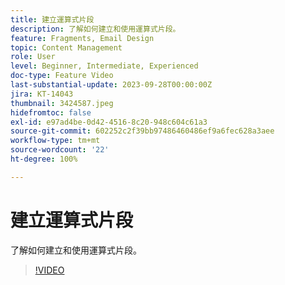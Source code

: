 ```yaml
---
title: 建立運算式片段
description: 了解如何建立和使用運算式片段。
feature: Fragments, Email Design
topic: Content Management
role: User
level: Beginner, Intermediate, Experienced
doc-type: Feature Video
last-substantial-update: 2023-09-28T00:00:00Z
jira: KT-14043
thumbnail: 3424587.jpeg
hidefromtoc: false
exl-id: e97ad4be-0d42-4516-8c20-948c604c61a3
source-git-commit: 602252c2f39bb97486460486ef9a6fec628a3aee
workflow-type: tm+mt
source-wordcount: '22'
ht-degree: 100%

---
```


# 建立運算式片段

了解如何建立和使用運算式片段。

>[!VIDEO](https://video.tv.adobe.com/v/3424587/?learn=on)
